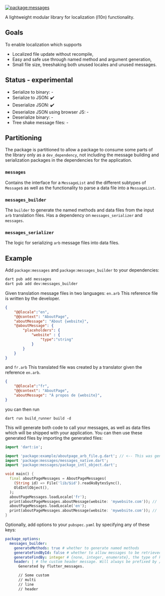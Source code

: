 [![package:messages](https://github.com/dart-lang/i18n/actions/workflows/messages.yml/badge.svg)](https://github.com/dart-lang/i18n/actions/workflows/messages.yml)
<!-- [![Pub](https://img.shields.io/pub/v/messages.svg)](https://pub.dev/packages/messages) -->
<!-- [![package publisher](https://img.shields.io/pub/publisher/intl4x.svg)](https://pub.dev/packages/intl4x/publisher) -->

A lightweight modular library for localization (l10n) functionality.

## Goals

To enable localization which supports

 - Localized file update without recompile,
 - Easy and safe use through named method and argument generation,
 - Small file size, treeshaking both unused locales and unused messages.

## Status - experimental

 - Serialize to binary: -
 - Serialize to JSON: :heavy_check_mark:
 - Deserialize JSON: :heavy_check_mark:
 - Deserialize JSON using browser JS: -
 - Deserialize binary: -
 - Tree shake message files: -

## Partitioning

The package is partitioned to allow a package to consume some parts of the library only as a `dev_dependency`, not including the message building and serialization packages in the dependencies for the application.

### `messages`
Contains the interface for a `MessageList` and the different subtypes of `Message`s as well as the functionality to parse a data file into a `MessageList`.
### `messages_builder`
The `builder` to generate the named methods and data files from the input `arb` translation files. Has a dependency on `messages_serializer` and `messages`.

### `messages_serializer`
The logic for serializing `arb` message files into data files.

## Example
Add `package:messages` and `package:messages_builder` to your dependencies:
```bash
dart pub add messages
dart pub add dev:messages_builder
```

Given translation message files in two languages:
`en.arb`
This reference file is written by the developer.
```json
{
    "@@locale":"en",
    "@@context": "AboutPage",
    "aboutMessage": "About {website}",
    "@aboutMessage": {
        "placeholders": {
            "website" : {
                "type":"string"
            }
        }
    }
}
```
and `fr.arb`
This translated file was created by a translator given the reference `en.arb`.
```json
{
    "@@locale":"fr",
    "@@context": "AboutPage",
    "aboutMessage": "À propos de {website}",
}
```
you can then run

`dart run build_runner build -d`

This will generate both code to call your messages, as well as data files which will be shipped with your application. You can then use these generated files by importing the generated files:

```dart
import 'dart:io';

import 'package:example/aboutpage_arb_file.g.dart'; // <-- This was generated right now
import 'package:messages/messages_native.dart';
import 'package:messages/package_intl_object.dart';

void main() {
  final aboutPageMessages = AboutPageMessages(
    (String id) => File('lib/$id').readAsBytesSync(),
    OldIntlObject(),
  );
  aboutPageMessages.loadLocale('fr');
  print(aboutPageMessages.aboutMessage(website: 'mywebsite.com')); // 'À propos de mywebsite.com'
  aboutPageMessages.loadLocale('en');
  print(aboutPageMessages.aboutMessage(website: 'mywebsite.com')); // 'About mywebsite.com'
}
```

Optionally, add options to your `pubspec.yaml` by specifying any of these keys:
```yaml
package_options:
  messages_builder:
    generateMethods: true # whether to generate named methods
    generateFindById: false # whether to allow messages to be retrieved by ID
    generateFindBy: integer # {none, integer, enumerate}, the type of key to use
    header: | # the custom header message. Will always be prefixed by // in the generated code.
      Generated by flutter_messages.

      // Some custom
      // multi
      // line
      // header
```